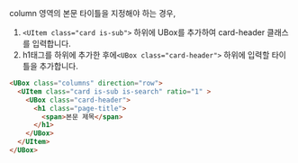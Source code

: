 column 영역의 본문 타이틀을 지정해야 하는 경우,
1. ```<UItem class="card is-sub">``` 하위에 UBox를 추가하여 card-header 클래스를 입력합니다.
2. h1태그를 하위에 추가한 후에```<UBox class="card-header">```  하위에 입력할 타이틀을 추가합니다.

```html
<UBox class="columns" direction="row">
  <UItem class="card is-sub is-search" ratio="1" >
    <UBox class="card-header">
      <h1 class="page-title">
        <span>본문 제목</span>
      </h1>
    </UBox>
  </UItem>
</UBox>
```
